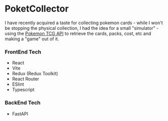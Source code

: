 # PoketCollector
I have recently acquired a taste for collecting pokemon cards - while I won't be stopping the physical collection, I had the idea for a small "simulator" -  using the [Pokemon TCG API](https://pokemontcg.io/) to retrieve the cards, packs, cost, etc and making a "game" out of it.

### FrontEnd Tech
- React
- Vite
- Redux (Redux Toolkit)
- React Router
- ESlint
- Typescript

### BackEnd Tech
- FastAPI
